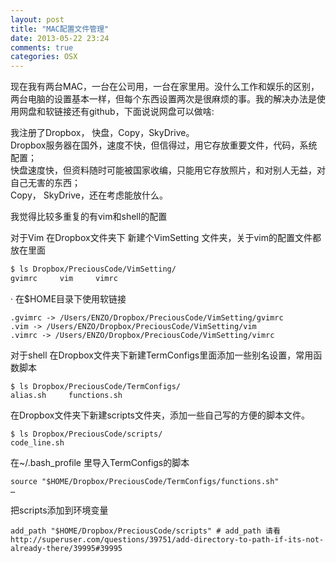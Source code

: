```yaml
---
layout: post
title: "MAC配置文件管理"
date: 2013-05-22 23:24
comments: true
categories: OSX
---
```


现在我有两台MAC，一台在公司用，一台在家里用。没什么工作和娱乐的区别，两台电脑的设置基本一样，但每个东西设置两次是很麻烦的事。我的解决办法是使用网盘和软链接还有github，下面说说网盘可以做啥:

我注册了Dropbox， 快盘，Copy，SkyDrive。   
Dropbox服务器在国外，速度不快，但信得过，用它存放重要文件，代码，系统配置；  
快盘速度快，但资料随时可能被国家收编，只能用它存放照片，和对别人无益，对自己无害的东西；  
Copy， SkyDrive，还在考虑能放什么。

我觉得比较多重复的有vim和shell的配置

对于Vim
在Dropbox文件夹下
新建个VimSetting 文件夹，关于vim的配置文件都放在里面

```sh
$ ls Dropbox/PreciousCode/VimSetting/
gvimrc     vim     vimrc
```

<!-- More -->
·
在$HOME目录下使用软链接

```
.gvimrc -> /Users/ENZO/Dropbox/PreciousCode/VimSetting/gvimrc 
.vim -> /Users/ENZO/Dropbox/PreciousCode/VimSetting/vim 
.vimrc -> /Users/ENZO/Dropbox/PreciousCode/VimSetting/vimrc 
```

对于shell
在Dropbox文件夹下新建TermConfigs里面添加一些别名设置，常用函数脚本

```
$ ls Dropbox/PreciousCode/TermConfigs/
alias.sh     functions.sh
```

在Dropbox文件夹下新建scripts文件夹，添加一些自己写的方便的脚本文件。

```
$ ls Dropbox/PreciousCode/scripts/
code_line.sh
```

在~/.bash_profile 里导入TermConfigs的脚本

```
source "$HOME/Dropbox/PreciousCode/TermConfigs/functions.sh"
…
```

把scripts添加到环境变量

```
add_path "$HOME/Dropbox/PreciousCode/scripts" # add_path 请看http://superuser.com/questions/39751/add-directory-to-path-if-its-not-already-there/39995#39995
```


   

